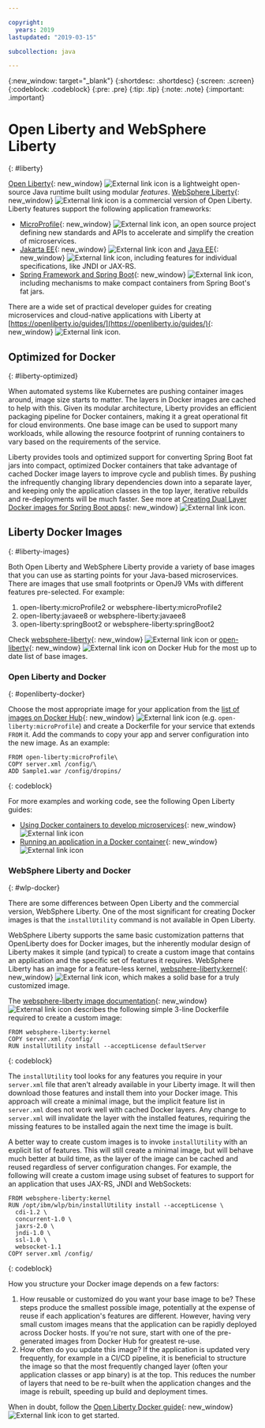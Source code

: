 ```yaml
---

copyright:
  years: 2019
lastupdated: "2019-03-15"

subcollection: java

---
```


{:new_window: target="_blank"}
{:shortdesc: .shortdesc}
{:screen: .screen}
{:codeblock: .codeblock}
{:pre: .pre}
{:tip: .tip}
{:note: .note}
{:important: .important}

# Open Liberty and WebSphere Liberty
{: #liberty}

[Open Liberty](https://openliberty.io/){: new_window} ![External link icon](../icons/launch-glyph.svg "External link icon") is a lightweight open-source Java runtime built using modular *features*. [WebSphere Liberty](https://developer.ibm.com/wasdev/){: new_window} ![External link icon](../icons/launch-glyph.svg "External link icon") is a commercial version of Open Liberty. Liberty features support the following application frameworks:

* [MicroProfile](https://microprofile.io/){: new_window} ![External link icon](../icons/launch-glyph.svg "External link icon"), an open source project defining new standards and APIs to accelerate and simplify the creation of microservices.
* [Jakarta EE](https://jakarta.ee){: new_window} ![External link icon](../icons/launch-glyph.svg "External link icon") and [Java EE](https://www.oracle.com/technetwork/java/javaee/overview/index.html){: new_window} ![External link icon](../icons/launch-glyph.svg "External link icon"), including features for individual specifications, like JNDI or JAX-RS.
* [Spring Framework and Spring Boot](https://www.ibm.com/support/knowledgecenter/en/SSEQTP_liberty/com.ibm.websphere.wlp.doc/ae/twlp_dep_springboot.html){: new_window} ![External link icon](../icons/launch-glyph.svg "External link icon"), including mechanisms to make compact containers from Spring Boot's fat jars.

There are a wide set of practical developer guides for creating microservices and cloud-native applications with Liberty at [https://openliberty.io/guides/](https://openliberty.io/guides/){: new_window} ![External link icon](../icons/launch-glyph.svg "External link icon").

## Optimized for Docker
{: #liberty-optimized}

When automated systems like Kubernetes are pushing container images around, image size starts to matter. The layers in Docker images are cached to help with this. Given its modular architecture, Liberty provides an efficient packaging pipeline for Docker containers, making it a great operational fit for cloud environments. One base image can be used to support many workloads, while allowing the resource footprint of running containers to vary based on the requirements of the service.

Liberty provides tools and optimized support for converting Spring Boot fat jars into compact, optimized Docker containers that take advantage of cached Docker image layers to improve cycle and publish times. By pushing the infrequently changing library dependencies down into a separate layer, and keeping only the application classes in the top layer, iterative rebuilds and re-deployments will be much faster. See more at [Creating Dual Layer Docker images for Spring Boot apps](https://openliberty.io/blog/2018/07/02/creating-dual-layer-docker-images-for-spring-boot-apps.html){: new_window} ![External link icon](../icons/launch-glyph.svg "External link icon").

## Liberty Docker Images
{: #liberty-images}

Both Open Liberty and WebSphere Liberty provide a variety of base images that you can use as starting points for your Java-based microservices. There are images that use small footprints or OpenJ9 VMs with different features pre-selected. For example:

1. open-liberty:microProfile2 or websphere-liberty:microProfile2
2. open-liberty:javaee8 or websphere-liberty:javaee8
3. open-liberty:springBoot2 or websphere-liberty:springBoot2

Check [websphere-liberty](https://hub.docker.com/_/websphere-liberty/){: new_window} ![External link icon](../icons/launch-glyph.svg "External link icon") or [open-liberty](https://hub.docker.com/_/open-liberty/){: new_window} ![External link icon](../icons/launch-glyph.svg "External link icon") on Docker Hub for the most up to date list of base images.

### Open Liberty and Docker
{: #openliberty-docker}

Choose the most appropriate image for your application from the [list of images on Docker Hub](https://hub.docker.com/_/open-liberty/){: new_window} ![External link icon](../icons/launch-glyph.svg "External link icon") (e.g. `open-liberty:microProfile`) and create a Dockerfile for your service that extends `FROM` it. Add the commands to copy your app and server configuration into the new image. As an example:

```docker
FROM open-liberty:microProfile\
COPY server.xml /config/\
ADD Sample1.war /config/dropins/
```
{: codeblock}

For more examples and working code, see the following Open Liberty guides:

* [Using Docker containers to develop microservices](https://openliberty.io/guides/docker.html){: new_window} ![External link icon](../icons/launch-glyph.svg "External link icon")
* [Running an application in a Docker container](https://openliberty.io/guides/getting-started.html#running-the-application-in-a-docker-container){: new_window} ![External link icon](../icons/launch-glyph.svg "External link icon")

### WebSphere Liberty and Docker
{: #wlp-docker}

There are some differences between Open Liberty and the commercial version, WebSphere Liberty. One of the most significant for creating Docker images is that the `installUtility` command is not available in Open Liberty.

WebSphere Liberty supports the same basic customization patterns that OpenLiberty does for Docker images, but the inherently modular design of Liberty makes it simple (and typical) to create a custom image that contains an application and the specific set of features it requires. WebSphere Liberty has an image for a feature-less kernel, [websphere-liberty:kernel](https://github.com/WASdev/ci.docker/blob/9d28dfba4d20596f89b393bc9e3ae8295feec469/ga/developer/kernel/Dockerfile){: new_window} ![External link icon](../icons/launch-glyph.svg "External link icon"), which makes a solid base for a truly customized image.

The [websphere-liberty image documentation](https://hub.docker.com/_/websphere-liberty/){: new_window} ![External link icon](../icons/launch-glyph.svg "External link icon") describes the following simple 3-line Dockerfile required to create a custom image:

```docker
FROM websphere-liberty:kernel
COPY server.xml /config/
RUN installUtility install --acceptLicense defaultServer
```
{: codeblock}

The `installUtility` tool looks for any features you require in your `server.xml` file that aren't already available in your Liberty image. It will then download those features and install them into your Docker image. This approach will create a minimal image, but the implicit feature list in `server.xml` does not work well with cached Docker layers. Any change to `server.xml` will invalidate the layer with the installed features, requiring the missing features to be installed again the next time the image is built.

A better way to create custom images is to invoke `installUtility` with an explicit list of features. This will still create a minimal image, but will behave much better at build time, as the layer of the image can be cached and reused regardless of server configuration changes. For example, the following will create a custom image using subset of features to support for an application that uses JAX-RS, JNDI and WebSockets:

```docker
FROM websphere-liberty:kernel
RUN /opt/ibm/wlp/bin/installUtility install --acceptLicense \
  cdi-1.2 \
  concurrent-1.0 \
  jaxrs-2.0 \
  jndi-1.0 \
  ssl-1.0 \
  websocket-1.1
COPY server.xml /config/
```
{: codeblock}

How you structure your Docker image depends on a few factors:

1. How reusable or customized do you want your base image to be?
    These steps produce the smallest possible image, potentially at the expense of reuse if each application's features are different. However, having very small custom images means that the application can be rapidly deployed across Docker hosts. If you're not sure, start with one of the pre-generated images from Docker Hub for greatest re-use.
2. How often do you update this image?
    If the application is updated very frequently, for example in a CI/CD pipeline, it is beneficial to structure the image so that the most frequently changed layer (often your application classes or app binary) is at the top. This reduces the number of layers that need to be re-built when the application changes and the image is rebuilt, speeding up build and deployment times.

When in doubt, follow the [Open Liberty Docker guide](https://openliberty.io/guides/docker.html){: new_window} ![External link icon](../icons/launch-glyph.svg "External link icon") to get started.
